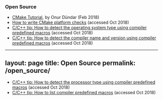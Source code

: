### Open Source
* <a href="https://medium.com/@onur.dundar1/cmake-tutorial-585dd180109b">CMake Tutorial</a>, by Onur Dündar (Feb 2018)
* <a href="https://gitlab.kitware.com/cmake/community/wikis/doc/tutorials/How-To-Write-Platform-Checks">How to write CMake platform checks</a> (accessed Oct 2018)
* <a href="http://nadeausoftware.com/articles/2012/01/c_c_tip_how_use_compiler_predefined_macros_detect_operating_system">C/C++ tip: How to detect the operating system type using compiler predefined macros</a> (accessed Oct 2018)
* <a href="http://nadeausoftware.com/articles/2012/10/c_c_tip_how_detect_compiler_name_and_version_using_compiler_predefined_macros">C/C++ tip: How to detect the compiler name and version using compiler predefined macros</a> (accessed Oct 2018)
---
layout: page
title: Open Source
permalink: /open_source/
---
* <a href="http://nadeausoftware.com/articles/2012/02/c_c_tip_how_detect_processor_type_using_compiler_predefined_macros">C/C++ tip: How to detect the processor type using compiler predefined macros</a> (accessed Oct 2018)
* <a href="http://nadeausoftware.com/articles/2011/12/c_c_tip_how_list_compiler_predefined_macros">C/C++ tip: How to list compiler predefined macros</a> (accessed Oct 2018)

